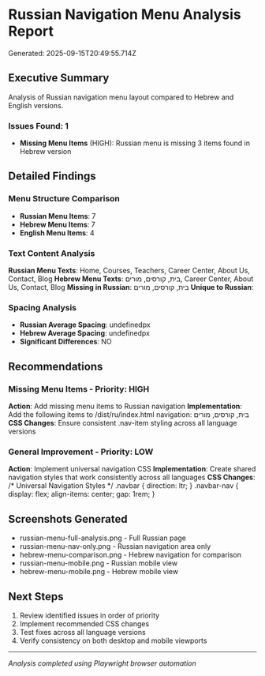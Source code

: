 # Russian Navigation Menu Analysis Report
Generated: 2025-09-15T20:49:55.714Z

## Executive Summary
Analysis of Russian navigation menu layout compared to Hebrew and English versions.

### Issues Found: 1
- **Missing Menu Items** (HIGH): Russian menu is missing 3 items found in Hebrew version

## Detailed Findings

### Menu Structure Comparison
- **Russian Menu Items**: 7
- **Hebrew Menu Items**: 7
- **English Menu Items**: 4

### Text Content Analysis
**Russian Menu Texts**: Home, Courses, Teachers, Career Center, About Us, Contact, Blog
**Hebrew Menu Texts**: בית, קורסים, מורים, Career Center, About Us, Contact, Blog
**Missing in Russian**: בית, קורסים, מורים
**Unique to Russian**: 

### Spacing Analysis
- **Russian Average Spacing**: undefinedpx
- **Hebrew Average Spacing**: undefinedpx
- **Significant Differences**: NO

## Recommendations

### Missing Menu Items - Priority: HIGH
**Action**: Add missing menu items to Russian navigation
**Implementation**: Add the following items to /dist/ru/index.html navigation: בית, קורסים, מורים
**CSS Changes**: Ensure consistent .nav-item styling across all language versions

### General Improvement - Priority: LOW
**Action**: Implement universal navigation CSS
**Implementation**: Create shared navigation styles that work consistently across all languages
**CSS Changes**: /* Universal Navigation Styles */ .navbar { direction: ltr; } .navbar-nav { display: flex; align-items: center; gap: 1rem; }

## Screenshots Generated
- russian-menu-full-analysis.png - Full Russian page
- russian-menu-nav-only.png - Russian navigation area only
- hebrew-menu-comparison.png - Hebrew navigation for comparison
- russian-menu-mobile.png - Russian mobile view
- hebrew-menu-mobile.png - Hebrew mobile view

## Next Steps
1. Review identified issues in order of priority
2. Implement recommended CSS changes
3. Test fixes across all language versions
4. Verify consistency on both desktop and mobile viewports

---
*Analysis completed using Playwright browser automation*
